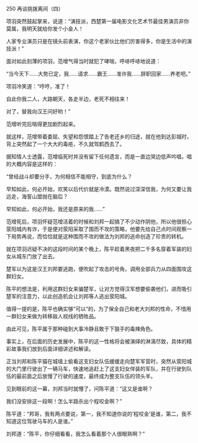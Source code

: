 250 再谈挑拨离间（四）



项羽突然鼓起掌来，说道：“演技派，西楚第一届电影文化艺术节最佳男演员非你莫属，我明天就给你发个小金人！

人家专业演员只是在镜头前表演，你这个老家伙比他们厉害得多，你是生活中的演技派！”



面对如此刻薄的项羽，范增气得当时就犯了哮喘，呼哧呼哧地说道：

“当今天下……大势已定，我……请求……霸王……准许我……辞职回家……养老吧。”

项羽冷笑道：“哼哼，准了！

自此你我二人，大路朝天，各走半边，老死不相往来！

对了，替我向汉王问好哟！”

范增听完后喘得更加剧烈起来。

就这样，范增带着委屈、失望和怨恨踏上了告老还乡的归途，就在他到达彭城时，背上突然起了一个大大的毒疮，不久就驾鹤西去了。



据知情人士透露，范增临死时并没有留下任何遗言，而是一直边哭边低声吟唱，唱的大概内容是这样的：

“曾经战斗却要分手，为何相信不能相守，到底为什么？

早知如此，何必开始，欢笑以后代价就是冷漠。既然说过深深信我，为何又要让我远走，海誓山盟抛在脑后？

早知如此，何必开始，我还是原来的我……”



范增死后，项羽怀疑范增活着的时候和刘邦一起搞了不少动作阴他，所以他很担心荥阳城内有诈，于是便对荥阳采取了围而不攻的策略，他要先给自己点时间观察一下局势再说，而恰恰就是这种围而不攻的做法为刘邦的逃命创造了珍贵的转机。

就在项羽迟疑不决的这段时间的某个晚上，陈平趁着黑夜把二千多名穿着军装的妇女从城东门放了出去。

楚军以为这是汉王刘邦要逃跑，便吹起了攻击的号角，调用全部兵力从四面围攻这群妇女。

陈平的想法是，利用这群妇女来骗楚军，让对方觉得汉军想要偷袭他们，进而吸引楚军的注意力，以此创造机会让刘邦等人逃出荥阳城。



值得一提的是，陈平也确实够“可以”的，为了保全自己和老大刘邦的性命，不惜用一群妇女来做为转移敌人视线的牺牲品。

由此可见，陈平属于那种碰到大事冷静且敢于下狠手的毒辣角色。

事实上，在后面的历史发展中，陈平的这一性格将会被演绎的淋漓尽致，具体的精彩故事我们放到后面详细讲述和解读。



正当刘邦和陈平猫在城墙上偷看这支妇女队伍缓缓走向楚军军营时，突然从荥阳城的大门里行驶出了一辆马车，快速地追赶上了这支妇女佯装的军队，并在行驶到队伍的最前面之后放慢了行驶的速度，最终成为整支队伍的领头羊。

见到眼前的这一幕，刘邦当时就懵了，问陈平道：“这又是谁啊？

我们没安排这一段啊！怎么半路杀出个程咬金啊？”

陈平道：“邦哥，我有两点要说，第一，我不知道你说的‘程咬金’是谁，第二，我不知道这位驾驶马车的人是谁。” 

刘邦道：“陈平，你仔细看看，我怎么看着那个人很眼熟啊？”

